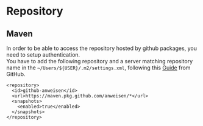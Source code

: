 # Repository

## Maven

In order to be able to access the repository hosted by github packages, you need to setup authentication.  
You have to add the following repository and a server matching repository name in the `~/Users/${USER}/.m2/settings.xml`, following this [Guide](https://docs.github.com/en/packages/guides/configuring-apache-maven-for-use-with-github-packages) from GitHub.

```text
<repository>
  <id>github-anweisen</id>
  <url>https://maven.pkg.github.com/anweisen/*</url>
  <snapshots>
    <enabled>true</enabled>
  </snapshots>
</repository>
```

